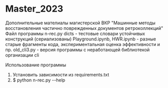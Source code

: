 # Master_2023
Дополнительные мателиалы магистерской ВКР "Машинные методы восстановления частично поврежденных документов ретроколлекций"
Файл программы n-rec.py
dicts - тестовые словари устойчивых конструкций (сериализованы)
Playground.ipynb, HWR.ipynb - разные старые фрагменты кода, экспериментальная оценка эффективности и пр.
old_cli3.py - версия программы с неработающей библиотекой организации cli

Использование программы
1. Установить зависимости из requirements.txt
2. $ python n-rec.py --help